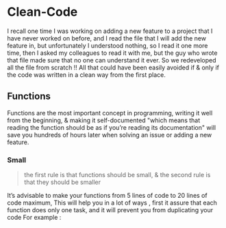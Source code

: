 # Clean-Code

I recall one time I was working on adding a new feature to a project that I have never worked on before, and I read the file that I will add the new feature in, but unfortunately I understood nothing, so I read it one more time, then I asked my colleagues to read it with me, but the guy who wrote that file made sure that no one can understand it ever. So we redeveloped all the file from scratch !!
All that could have been easily avoided if & only if the code was written in a clean way from the first place.


## Functions

Functions are the most important concept in programming, writing it well from the beginning, & making it self-documented "which means that reading the function should be as if you’re reading its documentation" will save you hundreds of hours later when solving an issue or adding a new feature. 

### Small
> the first rule is that functions should be small, & the second rule is that they should be smaller 

It’s advisable to make your functions from 5 lines of code to 20 lines of code maximum,
This will help you in a lot of ways , first it assure that each function does only one task, and it will prevent you from duplicating your code
For example :
